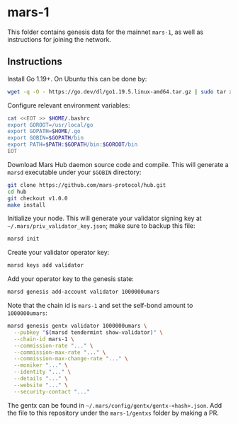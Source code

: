 # mars-1

This folder contains genesis data for the mainnet `mars-1`, as well as instructions for joining the network.

## Instructions

Install Go 1.19+. On Ubuntu this can be done by:

```bash
wget -q -O - https://go.dev/dl/go1.19.5.linux-amd64.tar.gz | sudo tar xvzf - -C /usr/local
```

Configure relevant environment variables:

```bash
cat <<EOT >> $HOME/.bashrc
export GOROOT=/usr/local/go
export GOPATH=$HOME/.go
export GOBIN=$GOPATH/bin
export PATH=$PATH:$GOPATH/bin:$GOROOT/bin
EOT
```

Download Mars Hub daemon source code and compile. This will generate a `marsd` executable under your `$GOBIN` directory:

```bash
git clone https://github.com/mars-protocol/hub.git
cd hub
git checkout v1.0.0
make install
```

Initialize your node. This will generate your validator signing key at `~/.mars/priv_validator_key.json`; make sure to backup this file:

```bash
marsd init
```

Create your validator operator key:

```bash
marsd keys add validator
```

Add your operator key to the genesis state:

```bash
marsd genesis add-account validator 1000000umars
```

Note that the chain id is `mars-1` and set the self-bond amount to `1000000umars`:

```bash
marsd genesis gentx validator 1000000umars \
  --pubkey "$(marsd tendermint show-validator)" \
  --chain-id mars-1 \
  --commission-rate "..." \
  --commission-max-rate "..." \
  --commission-max-change-rate "..." \
  --moniker "..." \
  --identity "..." \
  --details "..." \
  --website "..." \
  --security-contact "..."
```

The gentx can be found in `~/.mars/config/gentx/gentx-<hash>.json`. Add the file to this repository under the `mars-1/gentxs` folder by making a PR.
